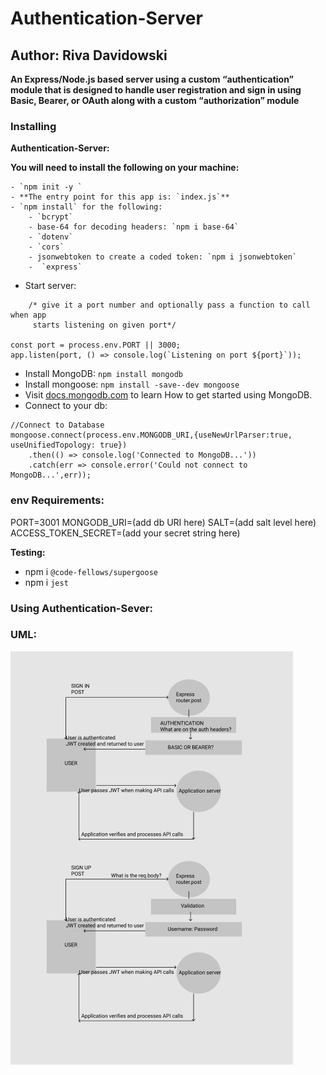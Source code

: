 
# Authentication-Server

## Author: Riva Davidowski

**An Express/Node.js based server using a custom “authentication” module that is designed to handle user registration and sign in using Basic, Bearer, or OAuth along with a custom “authorization” module**

### Installing

**Authentication-Server:**

**You will need to install the following on your machine:**

    - `npm init -y `
    - **The entry point for this app is: `index.js`**
    - `npm install` for the following:
        - `bcrypt`
        - base-64 for decoding headers: `npm i base-64`
        - `dotenv`
        - `cors`
        - jsonwebtoken to create a coded token: `npm i jsonwebtoken`
        -  `express`

- Start server:

```
    /* give it a port number and optionally pass a function to call when app
     starts listening on given port*/

const port = process.env.PORT || 3000;
app.listen(port, () => console.log(`Listening on port ${port}`));

```

- Install MongoDB: `npm install mongodb`
- Install mongoose: `npm install -save--dev mongoose`
- Visit [docs.mongodb.com](https://docs.mongodb.com/manual/tutorial/getting-started/) to learn How to get started using MongoDB.
- Connect to your db:

```
//Connect to Database
mongoose.connect(process.env.MONGODB_URI,{useNewUrlParser:true, useUnifiedTopology: true})
    .then(() => console.log('Connected to MongoDB...'))
    .catch(err => console.error('Could not connect to MongoDB...',err));

```
### env Requirements:

PORT=3001
MONGODB_URI=(add db URI here)
SALT=(add salt level here)
ACCESS_TOKEN_SECRET=(add your secret string here)


**Testing:**

- npm i `@code-fellows/supergoose`
- npm i `jest`


### Using Authentication-Sever:







### UML:


![Auth](AUTH.png)



